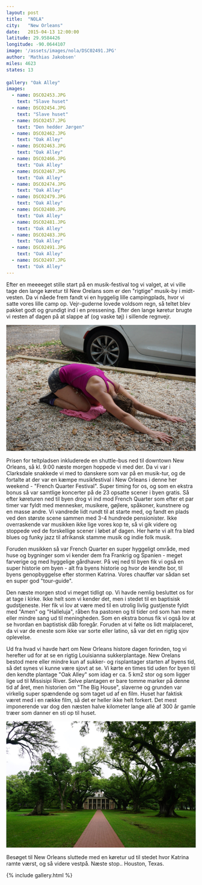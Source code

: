 ```yaml
---
layout: post
title:  "NOLA"
city:   "New Orleans"
date:   2015-04-13 12:00:00
latitude: 29.9584426
longitude: -90.0644107
image: '/assets/images/nola/DSC02491.JPG'
author: 'Mathias Jakobsen'
miles: 4623
states: 13

gallery: "Oak Alley"
images:
  - name: DSC02453.JPG
    text: "Slave huset"
  - name: DSC02454.JPG
    text: "Slave huset"
  - name: DSC02457.JPG
    text: "Den hedder Jørgen"
  - name: DSC02462.JPG
    text: "Oak Alley"
  - name: DSC02463.JPG
    text: "Oak Alley"
  - name: DSC02466.JPG
    text: "Oak Alley"
  - name: DSC02467.JPG
    text: "Oak Alley"
  - name: DSC02474.JPG
    text: "Oak Alley" 
  - name: DSC02479.JPG
    text: "Oak Alley"
  - name: DSC02480.JPG
    text: "Oak Alley"
  - name: DSC02481.JPG
    text: "Oak Alley"
  - name: DSC02483.JPG
    text: "Oak Alley"
  - name: DSC02491.JPG
    text: "Oak Alley"
  - name: DSC02497.JPG
    text: "Oak Alley"    
---
```


Efter en meeeeget stille start på en musik-festival tog vi valget, at vi ville tage den lange køretur til New Orelans som er den "rigtige" musik-by i midt-vesten. Da vi nåede frem fandt vi en hyggelig lille campingplads, hvor vi satte vores lille camp op. Vejr-guderne lovede voldsom regn, så teltet blev pakket godt og grundigt ind i en pressening. Efter den lange køretur brugte vi resten af dagen på at slappe af (og vaske tøj) i sillende regnvejr.

![Line der prøvede sig med en bøn til regn-guderne. Det virkede ikke..](/assets/images/nola/DSC02452.JPG)

Prisen for teltpladsen inkluderede en shuttle-bus ned til downtown New Orleans, så kl. 9:00 næste morgen hoppede vi med der. Da vi var i Clarksdale snakkede vi med to danskere som var på en musik-tur, og de fortalte at der var en kæmpe musikfestival i New Orleans i denne her weekend - "French Quarter Festival". Super timing for os, og som en ekstra bonus så var samtlige koncerter på de 23 opsatte scener i byen gratis. Så efter køreturen ned til byen drog vi ind mod French Quarter som efter et par timer var fyldt med mennesker, musikere, gøjlere, spåkoner, kunstnere og en masse andre. Vi vandrede lidt rundt til at starte med, og fandt en plads ved den største scene sammen med 3-4 hundrede pensionister. Ikke overraskende var musikken ikke lige vores kop te, så vi gik videre og stoppede ved de forskellige scener i løbet af dagen. Her hørte vi alt fra blød blues og funky jazz til afrikansk stamme musik og indie folk musik.

Foruden musikken så var French Quarter en super hyggeligt område, med huse og bygninger som vi kender dem fra Frankrig og Spanien - meget farverige og med hyggelige gårdhaver. På vej ned til byen fik vi også en super historie om byen - alt fra byens historie og hvor de kendte bor, til byens genopbyggelse efter stormen Katrina. Vores chauffør var sådan set en super god "tour-guide".

Den næste morgen stod vi meget tidligt op. Vi havde nemlig besluttet os for at tage i kirke. Ikke helt som vi kender det, men i stedet til en baptisisk gudstjeneste. Her fik vi lov at være med til en utrolig livlig gustjenste fyldt med "Amen" og "Halleluja", råben fra pastoren og til tider ord som han mere eller mindre sang ud til meningheden. Som en ekstra bonus fik vi også lov at se hvordan en baptistisk dåb foregår. Foruden at vi følte os lidt malplaceret, da vi var de eneste som ikke var sorte eller latino, så var det en rigtig sjov oplevelse.

Ud fra hvad vi havde hørt om New Orleans histore dagen forinden, tog vi herefter ud for at se en rigtig Louisianna sukkerplantage. New Orelans bestod mere eller mindre kun af sukker- og risplantager starten af byens tid, så det synes vi kunne være sjovt at se. Vi kørte en times tid uden for byen til den kendte plantage "Oak Alley" som idag er ca. 5 km2 stor og som ligger lige ud til Missisipi River. Selve plantagen er bare tomme marker på denne tid af året, men historien om "The Big House", slaverne og grunden var virkelig super spændende og som taget ud af en film. Huset har faktisk været med i en række film, så det er heller ikke helt forkert. Det mest imponerende var dog den næsten halve kilometer lange allé af 300 år gamle træer som danner en sti op til huset.

![Oak Alley](/assets/images/nola/DSC02483.JPG)

Besøget til New Orleans sluttede med en køretur ud til stedet hvor Katrina ramte værst, og så videre vestpå. Næste stop.. Houston, Texas.

{% include gallery.html %}
